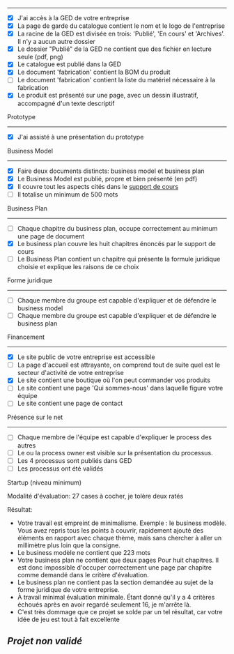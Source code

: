 

<hr>

  - [X] J'ai accès à la GED de votre entreprise  
  - [X] La page de garde du catalogue contient le nom et le logo de l'entreprise  
  - [x] La racine de la GED est divisée en trois: 'Publié', 'En cours' et 'Archives'. Il n'y a aucun autre dossier   
  - [x] Le dossier "Publié" de la GED ne contient que des fichier en lecture seule (pdf, png)
  - [X] Le catalogue est publié dans la GED  
  - [X] Le document 'fabrication' contient la BOM du produit  
  - [ ] Le document 'fabrication' contient la liste du matériel nécessaire à la fabrication  
  - [X] Le produit est présenté sur une page, avec un dessin illustratif, accompagné d'un texte descriptif  

Prototype
<hr>


  - [X] J'ai assisté à une présentation du prototype   

Business Model
<hr>

  - [x] Faire deux documents distincts: business model et business plan
  - [x] Le Business Model est publié, propre et bien présenté (en pdf)  
  - [x] Il couvre tout les aspects cités dans le [support de cours](https://github.com/ETML-INF/254-ProcessusMetier/blob/main/b-UnitesEnseignement/ECOE/S-254-PrincipesECOE.pdf)  
  - [ ] Il totalise un minimum de 500 mots  

Business Plan
<hr>

  - [ ] Chaque chapitre du business plan, occupe correctement au minimum une page de document  
  - [x] Le business plan couvre les huit chapitres énoncés par le support de cours  
  - [ ] Le Business Plan contient un chapitre qui présente la formule juridique choisie et explique les raisons de ce choix  

Forme juridique
<hr>

  - [ ] Chaque membre du groupe est capable d'expliquer et de défendre le business model  
  - [ ] Chaque membre du groupe est capable d'expliquer et de défendre le business plan 

Financement
<hr>

  - [X] Le site public de votre entreprise est accessible  
  - [ ] La page d'accueil est attrayante, on comprend tout de suite quel est le secteur d'activité de votre entreprise  
  - [X] Le site contient une boutique où l'on peut commander vos produits  
  - [ ] Le site contient une page 'Qui sommes-nous' dans laquelle figure votre équipe  
  - [ ] Le site contient une page de contact  

Présence sur le net 
<hr>

  - [ ] Chaque membre de l'équipe est capable d'expliquer le process des autres  
  - [ ] Le ou la process owner est visible sur la présentation du processus.  
  - [ ] Les 4 processus sont publiés dans GED  
  - [ ] Les processus ont été validés  

Startup   (niveau minimum)



Modalité d'évaluation: 27 cases à cocher, je tolère deux ratés

Résultat: 
- Votre travail est empreint de minimalisme. Exemple : le business modèle. Vous avez repris tous les points à couvrir, rapidement ajouté des éléments en rapport avec chaque thème, mais sans chercher à aller un millimètre plus loin que la consigne.
- Le business modèle ne contient que 223 mots
- Votre business plan ne contient que deux pages Pour huit chapitres. Il est donc impossible d'occuper correctement une page par chapitre comme demandé dans le critère d'évaluation.
- Le business plan ne contient pas la section demandée au sujet de la forme juridique de votre entreprise.
- À travail minimal évaluation minimale. Étant donné qu'il y a 4 critères échoués après en avoir regardé seulement 16, je m'arrête là.
- C'est très dommage que ce projet se solde par un tel résultat, car votre idée de jeu est tout à fait excellente

## _Projet non validé_
